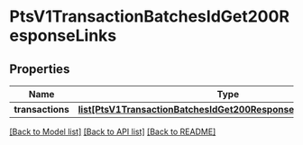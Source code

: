 # PtsV1TransactionBatchesIdGet200ResponseLinks

## Properties
Name | Type | Description | Notes
------------ | ------------- | ------------- | -------------
**transactions** | [**list[PtsV1TransactionBatchesIdGet200ResponseLinksTransactions]**](PtsV1TransactionBatchesIdGet200ResponseLinksTransactions.md) |  | [optional] 

[[Back to Model list]](../README.md#documentation-for-models) [[Back to API list]](../README.md#documentation-for-api-endpoints) [[Back to README]](../README.md)


